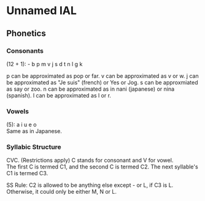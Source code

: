 # Unnamed IAL

## Phonetics

### Consonants

(12 + 1): \- b p m v j s d t n l g k

p can be approximated as pop or far.
v can be approximated as v or w.
j can be approximated as "Je suis" (french) or Yes or Jog.
s can be approxmiated as say or zoo.
n can be approximated as in nani (japanese) or nina (spanish).
l can be approximated as l or r.

### Vowels

(5): a i u e o  
Same as in Japanese.

### Syllabic Structure

CVC.  (Restrictions apply)
C stands for consonant and V for vowel.  
The first C is termed C1, and the second C is termed C2. The next syllable's C1 is termed C3.  

SS Rule: C2 is allowed to be anything else except - or L, if C3 is L. Otherwise, it could only be either M, N or L.
